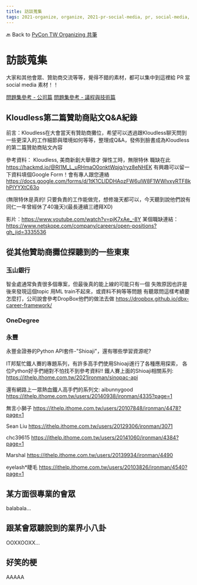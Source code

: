 ```yaml
---
title: 訪談蒐集
tags: 2021-organize, organize, 2021-pr-social-media, pr, social-media, public relationship
---
```

🔙 Back to [PyCon TW Organizing 共筆](https://hackmd.io/@pycontw/SyG5_GrED/https%3A%2F%2Fhackmd.io%2F%40pycontw%2FByi2hyM9w)

# 訪談蒐集
大家和其他會眾、贊助商交流等等，覺得不錯的素材，都可以集中到這裡給 PR 當 social media 素材！！

[問題集參考 - 公司篇](https://www.evernote.com/shard/s423/client/snv?noteGuid=281028c0-4632-6aba-4922-57e23c93b5d1&noteKey=4ed796f31e9a7c241640c9b8a9096f57&sn=https%3A%2F%2Fwww.evernote.com%2Fshard%2Fs423%2Fsh%2F281028c0-4632-6aba-4922-57e23c93b5d1%2F4ed796f31e9a7c241640c9b8a9096f57&title=%25E9%259D%25A2%25E8%25A9%25A6%2B-%2B%25E5%2595%258F%25E5%2585%25AC%25E5%258F%25B8)
[問題集參考 - 議程與技術篇](https://www.evernote.com/shard/s423/sh/d84c5bd9-75ac-42cc-ba43-ade473607189/955153d5d7845701feb80ff0fbfc32a1)

## Kloudless第二篇贊助商貼文Q&A紀錄
前言：Kloudless在大會當天有贊助商攤位，希望可以透過跟Kloudless聊天問到一些更深入的工作細節與環境如何等等，整理成Q&A，發佈到臉書成為Kloudless的第二篇贊助商貼文內容

參考資料：
Kloudless, 美商新創大舉徵才 彈性工時，無限特休 職缺在此 https://hackmd.io/@RI1M_L_uRHmaO0onktWqjg/ryz8eNHEK
有興趣可以留一下資料填個Google Form！會有專人跟您連絡 https://docs.google.com/forms/d/1tK1CLlDDHAozFW6ulW8F1WWlvxyRTF8khPIYYXtC63o

(無限特休是真的! 只要負責的工作能做完，想修幾天都可以，今天聽到說他們說有同仁一年曾經休了40幾天)(最長連續三禮拜XD)

影片：https://www.youtube.com/watch?v=pjK7xAe_-8Y
某個職缺連結：https://www.netskope.com/company/careers/open-positions?gh_jid=3335536

## 從其他贊助商攤位探聽到的一些東東

### 玉山銀行

智金處通常負責很多個專案，但最後真的能上線的可能只有一個
失敗原因也許是後來發現這個topic 用ML train不起來，或資料不夠等等問題
有聽眾問這樣考績要怎麼打，公司說會參考DropBox他們的做法去做
https://dropbox.github.io/dbx-career-framework/

### OneDegree

### 永豐
永豐金證券的Python API套件-"Shioaji"，還有哪些學習資源呢? 

IT邦幫忙鐵人賽的專題系列，有許多高手們使用Shioaji進行了各種應用探索， 各位Python好手們絕對不怕找不到參考資料!! 鐵人賽上面的Shioaji相關系列: https://ithelp.ithome.com.tw/2021ironman/sinopac-api 

還有網路上一眾熱血鐵人高手們的系列文: 
 aibunnygood https://ithelp.ithome.com.tw/users/20140938/ironman/4335?page=1 

無言小獅子 https://ithelp.ithome.com.tw/users/20107848/ironman/4478?page=1 

Sean Liu https://ithelp.ithome.com.tw/users/20129306/ironman/3071 

chc39615 https://ithelp.ithome.com.tw/users/20141060/ironman/4384?page=1 

Marshal https://ithelp.ithome.com.tw/users/20139934/ironman/4490 

eyelash*睫毛 https://ithelp.ithome.com.tw/users/20103826/ironman/4540?page=1 



## 某方面很專業的會眾
balabala...

## 跟某會眾聽說到的業界小八卦
OOXXOOXX...

## 好笑的梗
AAAAA

